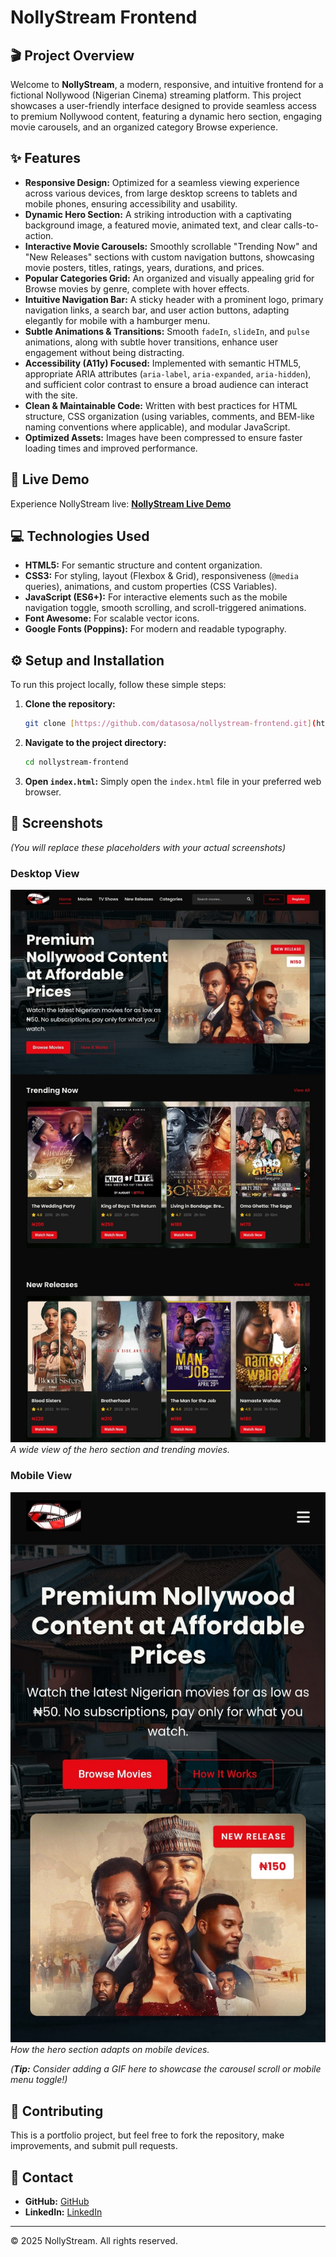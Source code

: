 # NollyStream Frontend

## 🎬 Project Overview

Welcome to **NollyStream**, a modern, responsive, and intuitive frontend for a fictional Nollywood (Nigerian Cinema) streaming platform. This project showcases a user-friendly interface designed to provide seamless access to premium Nollywood content, featuring a dynamic hero section, engaging movie carousels, and an organized category Browse experience.

## ✨ Features

* **Responsive Design:** Optimized for a seamless viewing experience across various devices, from large desktop screens to tablets and mobile phones, ensuring accessibility and usability.
* **Dynamic Hero Section:** A striking introduction with a captivating background image, a featured movie, animated text, and clear calls-to-action.
* **Interactive Movie Carousels:** Smoothly scrollable "Trending Now" and "New Releases" sections with custom navigation buttons, showcasing movie posters, titles, ratings, years, durations, and prices.
* **Popular Categories Grid:** An organized and visually appealing grid for Browse movies by genre, complete with hover effects.
* **Intuitive Navigation Bar:** A sticky header with a prominent logo, primary navigation links, a search bar, and user action buttons, adapting elegantly for mobile with a hamburger menu.
* **Subtle Animations & Transitions:** Smooth `fadeIn`, `slideIn`, and `pulse` animations, along with subtle hover transitions, enhance user engagement without being distracting.
* **Accessibility (A11y) Focused:** Implemented with semantic HTML5, appropriate ARIA attributes (`aria-label`, `aria-expanded`, `aria-hidden`), and sufficient color contrast to ensure a broad audience can interact with the site.
* **Clean & Maintainable Code:** Written with best practices for HTML structure, CSS organization (using variables, comments, and BEM-like naming conventions where applicable), and modular JavaScript.
* **Optimized Assets:** Images have been compressed to ensure faster loading times and improved performance.

## 🚀 Live Demo

Experience NollyStream live:
**[NollyStream Live Demo](https://datasosa.github.io/nollystream-frontend/)**

## 💻 Technologies Used

* **HTML5:** For semantic structure and content organization.
* **CSS3:** For styling, layout (Flexbox & Grid), responsiveness (`@media` queries), animations, and custom properties (CSS Variables).
* **JavaScript (ES6+):** For interactive elements such as the mobile navigation toggle, smooth scrolling, and scroll-triggered animations.
* **Font Awesome:** For scalable vector icons.
* **Google Fonts (Poppins):** For modern and readable typography.

## ⚙️ Setup and Installation

To run this project locally, follow these simple steps:

1.  **Clone the repository:**
    ```bash
    git clone [https://github.com/datasosa/nollystream-frontend.git](https://github.com/datasosa/nollystream-frontend.git)
    ```

2.  **Navigate to the project directory:**
    ```bash
    cd nollystream-frontend
    ```

3.  **Open `index.html`:**
    Simply open the `index.html` file in your preferred web browser.

## 📸 Screenshots

*(You will replace these placeholders with your actual screenshots)*

### Desktop View

![NollyStream Desktop Screenshot 1](NollyStream-desktop-view.jpg)
_A wide view of the hero section and trending movies._

### Mobile View

![NollyStream Mobile Screenshot 1](NollyStream-mobile-view.jpg)
_How the hero section adapts on mobile devices._

*(**Tip:** Consider adding a GIF here to showcase the carousel scroll or mobile menu toggle!)*

## 🤝 Contributing

This is a portfolio project, but feel free to fork the repository, make improvements, and submit pull requests.

## 📧 Contact

* **GitHub:** [GitHub](https://www.github.com/datasosa)
* **LinkedIn:** [LinkedIn](https://www.linkedin.com/in/Osas-Osagie)

---
© 2025 NollyStream. All rights reserved.

